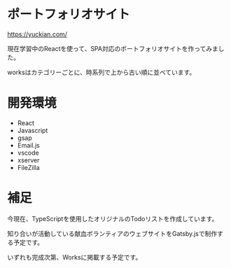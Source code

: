 # ポートフォリオサイト

https://yuckian.com/

現在学習中のReactを使って、SPA対応のポートフォリオサイトを作ってみました。

worksはカテゴリーごとに、時系列で上から古い順に並べています。


# 開発環境

- React
- Javascript
- gsap
- Email.js
- vscode
- xserver
- FileZilla

# 補足

今現在、TypeScriptを使用したオリジナルのTodoリストを作成しています。

知り合いが活動している献血ボランティアのウェブサイトをGatsby.jsで制作する予定です。

いずれも完成次第、Worksに掲載する予定です。
